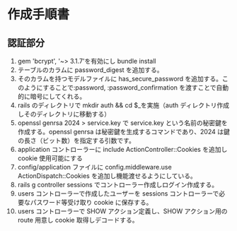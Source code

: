 # 作成手順書

## 認証部分

1. gem 'bcrypt', '~> 3.1.7'を有効にし bundle install
2. テーブルのカラムに password_digest を追加する。
3. そのカラムを持つモデルファイルに has_secure_password を追加する。このようにすることで:password, :password_confirmation を渡すことで自動的に暗号にしてくれる。
4. rails のディレクトリで mkdir auth && cd $\_を実施（auth ディレクトリ作成しそのディレクトリに移動する）
5. openssl genrsa 2024 > service.key で service.key という名前の秘密鍵を作成する。openssl genrsa は秘密鍵を生成するコマンドであり、2024 は鍵の長さ（ビット数）を指定する引数です。
6. application コントローラーに include ActionController::Cookies を追加し cookie 使用可能にする
7. config/application ファイルに config.middleware.use ActionDispatch::Cookies を追加し機能渡せるようにしている。
8. rails g controller sessions でコントローラー作成しログイン作成する。
9. users コントローラーで作成したユーザーを sessions コントローラーで必要なパスワード等受け取り cookie に保存する。
10. users コントローラーで SHOW アクション定義し、SHOW アクション用の route 用意し cookie 取得しデコードする。
